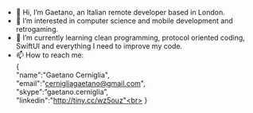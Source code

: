 - 👋 Hi, I’m Gaetano, an Italian remote developer based in London.
- 👀 I’m interested in computer science and mobile development and retrogaming.
- 🌱 I’m currently learning clean programming, protocol oriented coding, SwiftUI and everything I need to improve my code.
- 📫 How to reach me: <br>
  { <br>
    "name":"Gaetano Cerniglia",<br>
    "email":"cernigliagaetano@gmail.com",<br>
    "skype":”gaetano.cerniglia”,<br>
    "linkedin":"http://tiny.cc/wz5ouz"<br>
  }<br>
